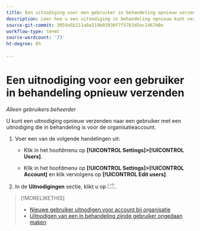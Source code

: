 ```yaml
---
title: Een uitnodiging voor een gebruiker in behandeling opnieuw verzenden
description: Leer hoe u een uitnodiging in behandeling opnieuw kunt verzenden.
source-git-commit: 3059a5b211a8a219b02930f7f5763d5ec1467b8e
workflow-type: tm+mt
source-wordcount: '73'
ht-degree: 0%

---
```


# Een uitnodiging voor een gebruiker in behandeling opnieuw verzenden

*Alleen gebruikers beheerder*

U kunt een uitnodiging opnieuw verzenden naar een gebruiker met een uitnodiging die in behandeling is voor de organisatieaccount.

1. Voer een van de volgende handelingen uit:

   * Klik in het hoofdmenu op **[!UICONTROL Settings]>[!UICONTROL Users]**.

   * Klik in het hoofdmenu op **[!UICONTROL Settings]>[!UICONTROL Account]** en klik vervolgens op **[!UICONTROL Edit users]**.

1. In de **Uitnodigingen** sectie, klikt u op ![Opnieuw](/help/dsp/assets/resend.png).

>[!MORELIKETHIS]
>
>* [Nieuwe gebruiker uitnodigen voor account bij organisatie](user-invite.md)
>* [Uitnodigen van een in behandeling zijnde gebruiker ongedaan maken](user-uninvite.md)


<!-- >* [Edit User Permissions or Delete a User](user-edit.md) -->
